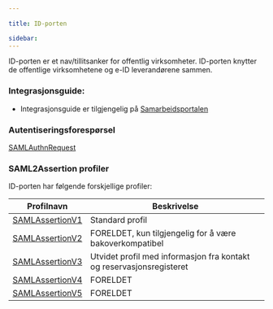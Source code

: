 ```yaml
---
 
title: ID-porten  

sidebar:
---
```


ID-porten er et nav/tillitsanker for offentlig virksomheter. ID-porten
knytter de offentlige virksomhetene og e-ID leverandørene sammen.

### Integrasjonsguide:

  - Integrasjonsguide er tilgjengelig på [Samarbeidsportalen](http://samarbeid.digdir.no)

### Autentiseringsforespørsel

[SAMLAuthnRequest]({{site.baseurl}}/resources/begrep/ID-porten/SAMLAuthnRequest)

### SAML2Assertion profiler

ID-porten har følgende forskjellige profiler:

| Profilnavn                                                                       | Beskrivelse                                                          |
| --- | --- |
| [SAMLAssertionV1]({{site.baseurl}}/resources/begrep/ID-porten/SAMLAssertionV1)                                               | Standard profil                                                      |
| [SAMLAssertionV2]({{site.baseurl}}/resources/begrep/ID-porten/SAMLAssertionV2)                                               | FORELDET, kun tilgjengelig for å være bakoverkompatibel              |
| [SAMLAssertionV3]({{site.baseurl}}/resources/begrep/ID-porten/SAMLAssertionV3)                                               | Utvidet profil med informasjon fra kontakt og reservasjonsregisteret |
| [SAMLAssertionV4]({{site.baseurl}}/resources/begrep/ID-porten/SAMLAssertionV4)                                               | FORELDET                                                             |
| [SAMLAssertionV5](http://difi.github.io/begrep-ID-porten/3_SAMLAssertionv5.html) | FORELDET                                                             |
